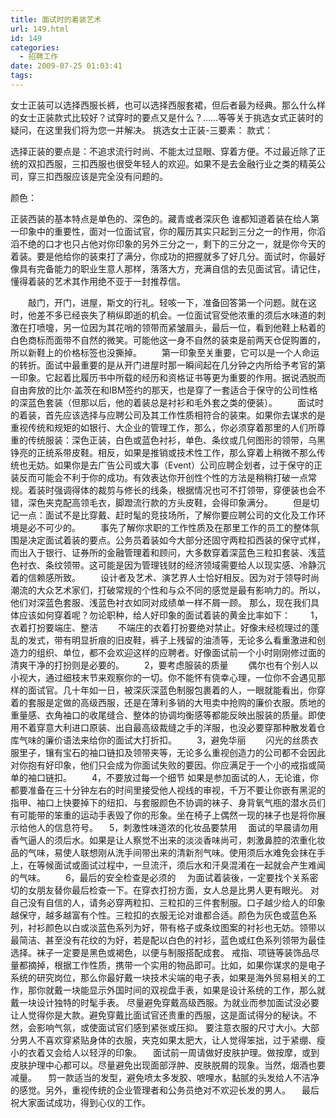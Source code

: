 ```yaml
---
title: 面试时的着装艺术　
url: 149.html
id: 149
categories:
  - 招聘工作
date: 2009-07-25 01:03:41
tags:
---
```


女士正装可以选择西服长裤，也可以选择西服套裙，但后者最为经典。那么什么样的女士正装款式比较好？试穿时的要点又是什么？……等等关于挑选女式正装时的疑问，在这里我们将为您一并解决。 挑选女士正装-三要素： 款式：  
  
选择正装的要点是：不追求流行时尚、不能太过显眼、穿着方便。不过最近除了正统的双扣西服，三扣西服也很受年轻人的欢迎。如果不是去金融行业之类的精英公司，穿三扣西服应该是完全没有问题的。  
  
颜色：  
  
正装西装的基本特点是单色的、深色的。藏青或者深灰色 谁都知道着装在给人第一印象中的重要性，面对一位面试官，你的履历其实只起到三分之一的作用，你滔滔不绝的口才也只占他对你印象的另外三分之一，剩下的三分之一，就是你今天的着装。要是他给你的装束打了满分，你成功的把握就多了好几分。面试时，你最好像具有完备能力的职业生意人那样，落落大方，充满自信的去见面试官。请记住，懂得着装的艺术其作用绝不亚于一封推荐信。  
  
　　敲门，开门，进屋，斯文的行礼。轻咳一下，准备回答第一个问题。就在这时，他差不多已经丧失了稍纵即逝的机会。一位面试官受他浓重的须后水味道的刺激在打喷嚏，另一位因为其花哨的领带而紧皱眉头，最后一位，看到他鞋上粘着的白色商标而面带不自然的微笑。可能他这一身不自然的装束是前两天仓促购置的，所以新鞋上的价格标签也没撕掉。 　　第一印象至关重要，它可以是一个人命运的转折。面试中最重要的是从开门进屋时那一瞬间起在几分钟之内所给予考官的第一印象。它起着比履历书中所载的经历和资格证书等更为重要的作用。据说洒脱而自由奔放的比尔·盖茨在和IBM签约的那天，也是穿了一套适合于保守的公司性格的深蓝色套装（但那以后，他的着装总是衬衫和毛外套之类的便装）。 　　面试时的着装，首先应该选择与应聘公司及其工作性质相符合的装束。如果你去谋求的是重视传统和规矩的如银行、大企业的管理工作，那么，你必须穿着那里的人们所尊重的传统服装：深色正装，白色或蓝色衬衫，单色、条纹或几何图形的领带，乌黑铮亮的正统系带皮鞋。相反，如果是推销或技术性工作，那么穿着上稍微不那么传统也无妨。如果你是去广告公司或大事（Event）公司应聘企划者，过于保守的正装反而可能会不利于你的成功。有效表达你开创性个性的方法是稍稍打破一点常规。着装时强调得体的裁剪与修长的线条，根据情况也可不打领带，穿便装也会不错，深色夹克配高领毛衣，脚蹬流行款的方头皮鞋，会得印象满分。 　　但是切记一点：面试不是比穿戴、赶时髦的竞技场所，了解你要应聘公司的文化及工作环境是必不可少的。 　　事先了解你求职的工作性质及在那里工作的员工的整体氛围是决定面试着装的要点。公务员着装如今大部分还固守两粒扣西装的保守式样，而出入于银行、证券所的金融管理着和顾问，大多数穿着深蓝色三粒扣套装、浅蓝色衬衣、条纹领带。这可能是因为管理钱财的经济领域需要给人以现实感、冷静沉着的信赖感所致。 　　设计者及艺术、演艺界人士恰好相反。因为对于领导时尚潮流的大众艺术家们，打破常规的个性和与众不同的感觉是最有影响力的。所以，他们对深蓝色套服、浅蓝色衬衣如同对成绩单一样不屑一顾。 那么，现在我们具体应该如何穿着呢？勿论职种，给人好印象的面试着装的黄金比率如下： 　　1，衣着打扮要端庄、整洁 　　不端庄的衣着打扮要绝对禁止。好像未经梳理过的蓬乱的发式，带有明显折痕的旧皮鞋，裤子上残留的油渍等，无论多么看重激进和创造力的组织、单位，都不会欢迎这样的应聘者。好像面试前一个小时刚刚修过面的清爽干净的打扮则是必要的。 　　2，要考虑服装的质量 　　偶尔也有个别人以小视大，通过细枝末节来观察你的一切。你不能怀有侥幸心理，一位你不会遇见那样的面试官。几十年如一日，被深灰深蓝色制服包裹着的人，一眼就能看出，你穿着的套服是定做的高级西服，还是在薄利多销的大甩卖中抢购的廉价衣服。质地的重量感、衣角袖口的收尾缝合、整体的协调均衡感等都能反映出服装的质量。即使用不着穿意大利进口原装、出自最高级裁缝之手的洋服，也没必要穿那种散发着仓库气味的廉价语法来给你的面试大打折扣。 　　3，避免华丽 　　闪光的丝质衣服里子，镶有宝石的袖口链扣及领带夹等，无论多么重视创造力的公司都不会因此对你抱有好印象，他们只会成为你面试失败的要因。你应满足于一个小的戒指或简单的袖口链扣。 　　4，不要放过每一个细节 如果是参加面试的人，无论谁，你都要准备在三十分钟左右的时间里接受他人视线的审视，千万不要让你嵌有黑泥的指甲、袖口上快要掉下的纽扣、与套服颜色不协调的袜子、身背氧气瓶的潜水员们有可能带的笨重的运动手表毁了你的形象。坐在椅子上偶然一现的袜子也是将你展示给他人的信息符号。 　5，刺激性味道浓的化妆品要禁用 　面试的早晨请勿用香气逼人的须后水。如果是让人察觉不出来的淡淡香味尚可，刺激鼻腔的浓重化妆品的气味，易使人联想刚从洗手间带出来的清新剂气味。使用须后水难免会抹在手上，在等候面试或面试过程中，一旦流汗，须后水和汗臭混淆在一起就会产生难闻的气味。 　　6，最后的安全检查是必须的 　为面试着装後，一定要找个关系密切的女朋友替你最后检查一下。在穿衣打扮方面，女人总是比男人更有眼光。 对自己没有自信的人，请务必穿两粒扣、三粒扣的三件套制服。口子越少给人的印象越保守，越多越富有个性。三粒扣的衣服无论对谁都合适。颜色为灰色或蓝色系列，衬衫颜色以白或淡蓝色系列为好，带有格子或条纹图案的衬衫也无妨。领带以最简洁、甚至没有花纹的为好，若是配以白色的衬衫，蓝色或红色系列领带为最佳选择。袜子一定要是黑色或褐色，以便与制服搭配成套。 戒指、项链等装饰品尽量都摘掉，根据工作性质，携带一个实用的物品即可。比如，如果你谋求的是电子系统的研究岗位，那么你最好戴一块技术尖端的电子表，如果是海外贸易相关的工作，那你就戴一块能显示外国时间的双视盘手表，如果是设计系统的工作，那么就戴一块设计独特的时髦手表。 尽量避免穿戴高级西服。为就业而参加面试没必要让人觉得你是大款。避免穿戴比面试官还贵重的西服，这是面试得分的秘诀。不然，会影响气氛，或使面试官们感到紧张或压抑。 要注意衣服的尺寸大小。大部分男人不喜欢穿紧贴身体的衣服，夹克如果太肥大，让人觉得笨拙，过于紧绷、瘦小的衣着又会给人以轻浮的印象。 　面试前一周请做好皮肤护理。做按摩，或到皮肤护理中心都可以。尽量避免出现面部浮肿、皮肤脱屑的现象。当然，烟酒也要减量。 　剪一款适当的发型，避免喷太多发胶、嗻哩水，黏腻的头发给人不洁净的感觉。另外，重视传统的企业管理者和公务员绝对不欢迎长发的男人。 　最后祝大家面试成功，得到心仪的工作。